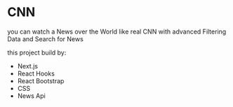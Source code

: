 # CNN
you can watch a News over the World like real CNN with advanced Filtering Data and Search for News

this project build by:

- Next.js
- React Hooks
- React Bootstrap
- CSS
- News Api
